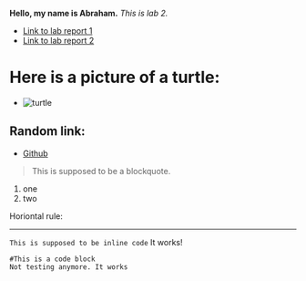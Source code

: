 **Hello, my name is Abraham.**
*This is lab 2.*

* [Link to lab report 1](https://broham6.github.io/CSE-15L-Lab-Report/lab-report-1-week-2.html)
* [Link to lab report 2](https://broham6.github.io/CSE-15L-Lab-Report/lab-report-2-week4.html)

# Here is a picture of a turtle:
- ![turtle](https://s28164.pcdn.co/files/sea-turtle-iStock_000011381141Large-e1547156592926-1280x720.jpg)

## Random link:
- [Github](https://github.com/)

> This is supposed to be a blockquote.

1. one
2. two


Horiontal rule:

---

`This is supposed to be inline code` It works!

```
#This is a code block
Not testing anymore. It works
```

